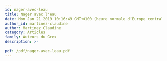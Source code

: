 ```yaml
---
id: nager-avec-leau
title: Nager avec l'eau 
date: Mon Jan 21 2019 10:16:49 GMT+0100 (heure normale d’Europe centrale)
author_id: martinez-claudine
author: Martinez Claudine
category: Articles
family: Auteurs du Grex
description: >-
 
pdf: /pdf/nager-avec-leau.pdf
---
```

